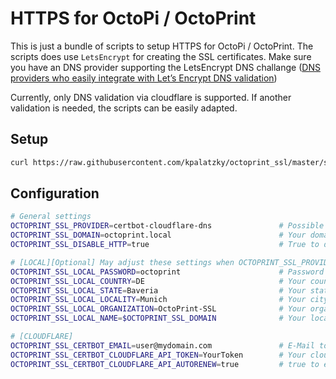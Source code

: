 # HTTPS for OctoPi / OctoPrint

This is just a bundle of scripts to setup HTTPS for OctoPi / OctoPrint. The scripts does use `LetsEncrypt` for creating the SSL certificates. Make sure you have an DNS provider supporting the LetsEncrypt DNS challange ([DNS providers who easily integrate with Let’s Encrypt DNS validation](https://community.letsencrypt.org/t/dns-providers-who-easily-integrate-with-lets-encrypt-dns-validation/86438))

Currently, only DNS validation via cloudflare is supported. If another validation is needed, the scripts can be easily adapted. 

## Setup

```bash
curl https://raw.githubusercontent.com/kpalatzky/octoprint_ssl/master/scripts/install.sh | sh
```

## Configuration

```bash
# General settings
OCTOPRINT_SSL_PROVIDER=certbot-cloudflare-dns               # Possible values: certbot-cloudflare-dns , local
OCTOPRINT_SSL_DOMAIN=octoprint.local                        # Your domain
OCTOPRINT_SSL_DISABLE_HTTP=true                             # True to disable http

# [LOCAL][Optional] May adjust these settings when OCTOPRINT_SSL_PROVIDER=local
OCTOPRINT_SSL_LOCAL_PASSWORD=octoprint                      # Password for protecting "private keys"
OCTOPRINT_SSL_LOCAL_COUNTRY=DE                              # Your country
OCTOPRINT_SSL_LOCAL_STATE=Baveria                           # Your state
OCTOPRINT_SSL_LOCAL_LOCALITY=Munich                         # Your city
OCTOPRINT_SSL_LOCAL_ORGANIZATION=OctoPrint-SSL              # Your organization name
OCTOPRINT_SSL_LOCAL_NAME=$OCTOPRINT_SSL_DOMAIN              # Your local name

# [CLOUDFLARE]
OCTOPRINT_SSL_CERTBOT_EMAIL=user@mydomain.com               # E-Mail to get notified in urgent cases
OCTOPRINT_SSL_CERTBOT_CLOUDFLARE_API_TOKEN=YourToken        # Your cloudflare token. The tokens requires `Zone:DNS:Edit`. Create your token here: https://dash.cloudflare.com/profile/api-tokens
OCTOPRINT_SSL_CERTBOT_CLOUDFLARE_API_AUTORENEW=true         # true to enable autorenew
```